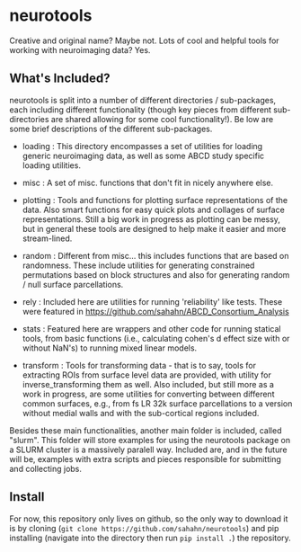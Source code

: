 # neurotools

Creative and original name? Maybe not. Lots of cool and helpful tools for working with neuroimaging data? Yes.

## What's Included?

neurotools is split into a number of different directories / sub-packages, each including different functionality (though key pieces from different sub-directories are shared allowing for some cool functionality!). Be low are some brief descriptions of the different sub-packages.

- loading : 
    This directory encompasses a set of utilities for loading generic neuroimaging data, as well as some ABCD study specific loading utilities.

- misc : 
    A set of misc. functions that don't fit in nicely anywhere else.

- plotting :
    Tools and functions for plotting surface representations of the data. Also
    smart functions for easy quick plots and collages of surface representations.
    Still a big work in progress as plotting can be messy, but in general these
    tools are designed to help make it easier and more stream-lined.

- random : 
    Different from misc... this includes functions that are based on randomness.
    These include utilities for generating constrained permutations based on block structures
    and also for generating random / null surface parcellations.

- rely :
    Included here are utilities for running 'reliability' like tests. These
    were featured in https://github.com/sahahn/ABCD_Consortium_Analysis

- stats :
    Featured here are wrappers and other code for running statical tools,
    from basic functions (i.e., calculating cohen's d effect size with or without NaN's)
    to running mixed linear models.

- transform :
    Tools for transforming data - that is to say, tools for extracting ROIs from surface
    level data are provided, with utility for inverse_transforming them as well. Also included,
    but still more as a work in progress, are some utilities for converting between different
    common surfaces, e.g., from fs LR 32k surface parcellations to a version without medial
    walls and with the sub-cortical regions included.


Besides these main functionalities, another main folder is included, called "slurm". This folder
will store examples for using the neurotools package on a SLURM cluster is a massively paralell way. Included are, and in the future will be, examples with extra scripts and pieces responsible for submitting and collecting jobs.

## Install

For now, this repository only lives on github, so the only way to download it is by cloning (`git clone https://github.com/sahahn/neurotools`) and pip installing (navigate into the directory then run `pip install .`) the repository.